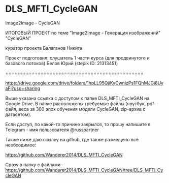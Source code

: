 # DLS_MFTI_CycleGAN
Image2Image - CycleGAN


ИТОГОВЫЙ ПРОЕКТ
по теме "Image2Image - Генерация изображений"
"CycleGAN"

куратор проекта Балаганов Никита

Проект подготовил:
слушатель 1 части курса (для продвинутого и базового потоков)
Белов Юрий (stepik ID: 21313451)

===============================================

https://drive.google.com/drive/folders/1hpLL95QjiKyCwnizPs1FQhMJGj8UyaFj?usp=sharing

Выше указана ссылка с доступом к папке DLS_MFTI_CycleGAN на Google Drive.
В папке расположены требуемые файлы (ноутбук, pdf-файл, веса за 300 эпох обучения модели CycleGAN, zip-архив с датасетом).

Если доступ, по какой-то причине закрылся, то прошу напишите в Telegram - имя пользователя @russpartner


Также ниже даю ссылку на github, где также размещено всё необходимое:

https://github.com/Wanderer2014/DLS_MFTI_CycleGAN

Сразу в папку с файлами - https://github.com/Wanderer2014/DLS_MFTI_CycleGAN/tree/DLS_MFTI_CycleGAN
